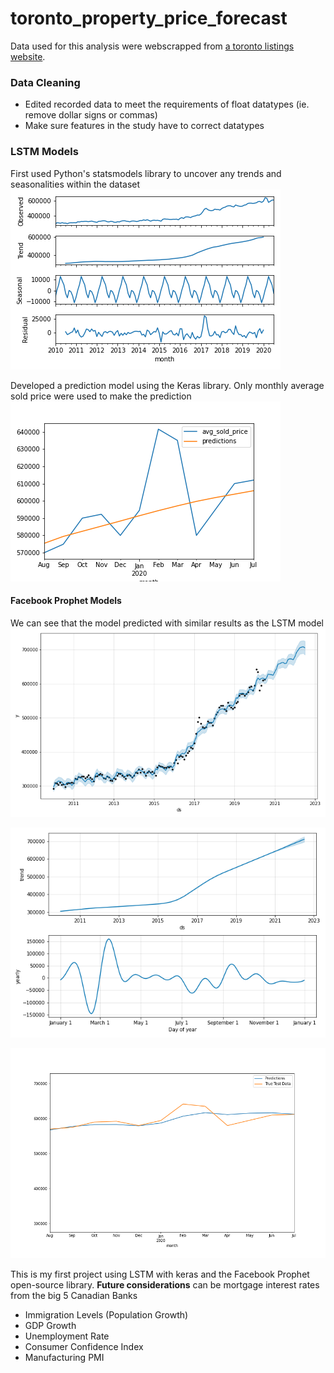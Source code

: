 # toronto_property_price_forecast

Data used for this analysis were webscrapped from [a toronto listings website](https://toronto.listing.ca/condo-price-history.htm). 

### Data Cleaning
* Edited recorded data to meet the requirements of float datatypes (ie. remove dollar signs or commas)
* Make sure features in the study have to correct datatypes


### LSTM Models
First used Python's statsmodels library to uncover any trends and seasonalities within the dataset
![trends_seasonality](https://github.com/daniel8691/toronto_property_price_forecast/blob/master/project_images/seasonal_trends.png)

Developed a prediction model using the Keras library. Only monthly average sold price were used to make the prediction
![LSTM_prediction](https://github.com/daniel8691/toronto_property_price_forecast/blob/master/project_images/test_prediction_lstm.png)


#### Facebook Prophet Models
We can see that the model predicted with similar results as the LSTM model
![prophet_forecast](https://github.com/daniel8691/toronto_property_price_forecast/blob/master/project_images/fb_prophet_forecast.png)

![prophet_trend](https://github.com/daniel8691/toronto_property_price_forecast/blob/master/project_images/fb_prophet_trend.png)

![prophet_prediction](https://github.com/daniel8691/toronto_property_price_forecast/blob/master/project_images/fb_prophet_prediction.png)


This is my first project using LSTM with keras and the Facebook Prophet open-source library. 
**Future considerations** can be mortgage interest rates from the big 5 Canadian Banks
* Immigration Levels (Population Growth)
* GDP Growth
* Unemployment Rate
* Consumer Confidence Index
* Manufacturing PMI




